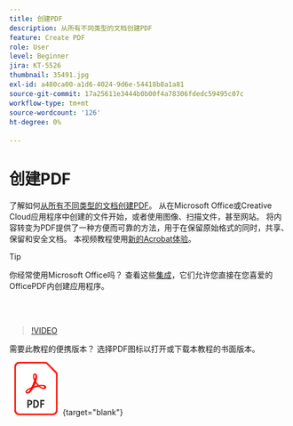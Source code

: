 ```yaml
---
title: 创建PDF
description: 从所有不同类型的文档创建PDF
feature: Create PDF
role: User
level: Beginner
jira: KT-5526
thumbnail: 35491.jpg
exl-id: a480ca00-a1d6-4024-9d6e-54418b8a1a81
source-git-commit: 17a25611e3444b0b00f4a78306fdedc59495c07c
workflow-type: tm+mt
source-wordcount: '126'
ht-degree: 0%

---
```


# 创建PDF

了解如何[从所有不同类型的文档创建PDF](https://www.adobe.com/acrobat/online/convert-pdf.html)。 从在Microsoft Office或Creative Cloud应用程序中创建的文件开始，或者使用图像、扫描文件，甚至网站。 将内容转变为PDF提供了一种方便而可靠的方法，用于在保留原始格式的同时，共享、保留和安全文档。 本视频教程使用[新的Acrobat体验](new-workspace.md)。

>[!TIP]
>
>你经常使用Microsoft Office吗？ 查看这些[集成](../integrate/integrate-overview.md#microsoft)，它们允许您直接在您喜爱的OfficePDF内创建应用程序。

<br> 

>[!VIDEO](https://video.tv.adobe.com/v/35491?enablevpops&quality=12&learn=on&hidetitle=true)

需要此教程的便携版本？ 选择PDF图标以打开或下载本教程的书面版本。

[![PDF的图标图像](../assets/acrobat_PDF_96.png)](../assets/create_a_pdf.pdf){target="blank"}